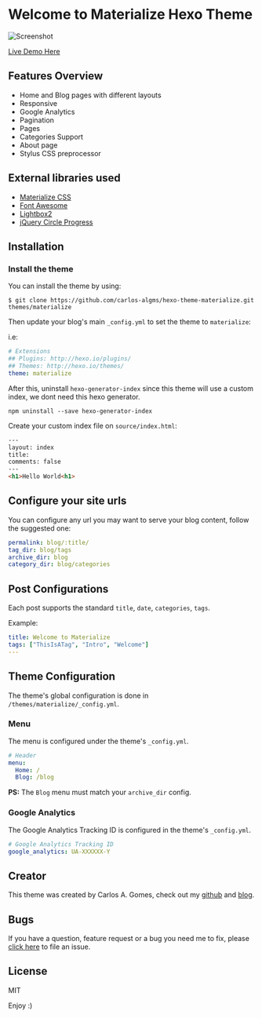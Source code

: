 # Welcome to Materialize Hexo Theme

![Screenshot](https://raw.githubusercontent.com/carlos-algms/hexo-theme-materialize/master/source/images/_hexo-theme-materialize.jpg)

[Live Demo Here](http://carlos-algms.github.io/)

<!-- more -->

## Features Overview

- Home and Blog pages with different layouts
- Responsive
- Google Analytics
- Pagination
- Pages
- Categories Support
- About page
- Stylus CSS preprocessor


## External libraries used

- [Materialize CSS](http://materializecss.com/)
- [Font Awesome](http://fontawesome.io/icons/)
- [Lightbox2](https://github.com/lokesh/lightbox2)
- [jQuery Circle Progress](http://kottenator.github.io/jquery-circle-progress/)


## Installation

### Install the theme

You can install the theme by using:

```
$ git clone https://github.com/carlos-algms/hexo-theme-materialize.git themes/materialize
```

Then update your blog's main `_config.yml` to set the theme to `materialize`:

i.e:

``` yaml
# Extensions
## Plugins: http://hexo.io/plugins/
## Themes: http://hexo.io/themes/
theme: materialize
```

After this, uninstall `hexo-generator-index` 
since this theme will use a custom index, we dont need this hexo generator.

```
npm uninstall --save hexo-generator-index
```

Create your custom index file on `source/index.html`:

```html
---
layout: index
title:
comments: false
---
<h1>Hello World<h1> 
``` 


## Configure your site urls

You can configure any url you may want to serve your blog content,
follow the suggested one: 

```yml
permalink: blog/:title/
tag_dir: blog/tags
archive_dir: blog
category_dir: blog/categories
```


## Post Configurations

Each post supports the standard `title`, `date`, `categories`, `tags`.

Example:

``` yaml
title: Welcome to Materialize
tags: ["ThisIsATag", "Intro", "Welcome"]
---
```

## Theme Configuration

The theme's global configuration is done in `/themes/materialize/_config.yml`.


### Menu

The menu is configured under the theme's `_config.yml`.

``` yaml
# Header
menu:
  Home: /
  Blog: /blog
```

**PS:** The `Blog` menu must match your `archive_dir` config.


### Google Analytics

The Google Analytics Tracking ID is configured in the theme's `_config.yml`.

``` yaml
# Google Analytics Tracking ID
google_analytics: UA-XXXXXX-Y
```


## Creator

This theme was created by Carlos A. Gomes, check out my [github](https://github.com/carlos-algms) and [blog](http://carlos-algms.github.io/).


## Bugs

If you have a question, feature request or a bug you need me to fix, please [click here](https://github.com/carlos-algms/hexo-theme-materialize/issues/new) to file an issue.


## License

MIT

Enjoy :)

